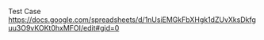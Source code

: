Test Case 
https://docs.google.com/spreadsheets/d/1nUsiEMGkFbXHgk1dZUvXksDkfguu3O9vKOKt0hxMFOI/edit#gid=0
